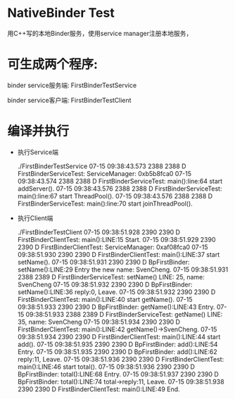 NativeBinder Test
================

用C++写的本地Binder服务，使用service manager注册本地服务，

# 可生成两个程序:

  binder service服务端: FirstBinderTestService
  
  binder service客户端: FirstBinderTestClient
  
# 编译并执行

- 执行Service端
    
	./FirstBinderTestService
	07-15 09:38:43.573  2388  2388 D FirstBinderServiceTest: ServiceManager: 0xb5b8fca0
    07-15 09:38:43.574  2388  2388 D FirstBinderServiceTest: main():line:64 start addServer().
    07-15 09:38:43.576  2388  2388 D FirstBinderServiceTest: main():line:67 start ThreadPool().
    07-15 09:38:43.576  2388  2388 D FirstBinderServiceTest: main():line:70 start joinThreadPool().

- 执行Client端

    ./FirstBinderTestClient
	07-15 09:38:51.928  2390  2390 D FirstBinderClientTest: main():LINE:15 Start.
	07-15 09:38:51.929  2390  2390 D FirstBinderClientTest: ServiceManager: 0xaf08fca0
	07-15 09:38:51.930  2390  2390 D FirstBinderClientTest: main():LINE:37 start setName().
	07-15 09:38:51.931  2390  2390 D BpFirstBinder: setName():LINE:29 Entry the new name: SvenCheng.
	07-15 09:38:51.931  2388  2389 D FirstBinderServiceTest: setName() LINE: 25, name: SvenCheng
	07-15 09:38:51.932  2390  2390 D BpFirstBinder: setName():LINE:36 reply:0, Leave.
	07-15 09:38:51.932  2390  2390 D FirstBinderClientTest: main():LINE:40 start getName().
	07-15 09:38:51.933  2390  2390 D BpFirstBinder: getName():LINE:43 Entry.
	07-15 09:38:51.933  2388  2389 D FirstBinderServiceTest: getName() LINE: 35, name: SvenCheng
	07-15 09:38:51.934  2390  2390 D FirstBinderClientTest: main():LINE:42 getName()->SvenCheng.
	07-15 09:38:51.934  2390  2390 D FirstBinderClientTest: main():LINE:44 start add().
	07-15 09:38:51.935  2390  2390 D BpFirstBinder: add():LINE:54 Entry.
	07-15 09:38:51.935  2390  2390 D BpFirstBinder: add():LINE:62 reply:11, Leave.
	07-15 09:38:51.936  2390  2390 D FirstBinderClientTest: main():LINE:46 start total().
	07-15 09:38:51.936  2390  2390 D BpFirstBinder: total():LINE:68 Entry.
	07-15 09:38:51.937  2390  2390 D BpFirstBinder: total():LINE:74 total->reply:11, Leave.
	07-15 09:38:51.938  2390  2390 D FirstBinderClientTest: main():LINE:49 End.
	